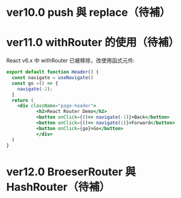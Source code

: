 # ver10.0 push 與 replace（待補）
# ver11.0 withRouter 的使用（待補）
React v6.x 中 withRouter 已被移除，改使用函式元件: 
```jsx
export default function Header() {
  const navigate = useNavigate()
  const go =() => {
    navigate(-2);
  }
  return (
    <div className="page-header">
           <h2>React Router Demo</h2>
           <button onClick={()=> navigate(-1)}>Back</button>
           <button onClick={()=> navigate(1)}>Forward</button>
           <button onClick={go}>Go</button>
           </div>
  )
}
```
# ver12.0 BroeserRouter 與 HashRouter（待補）
